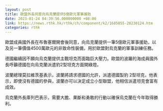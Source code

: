 ```yaml
---
layout: post
title: 歐盟外長同意向烏克蘭提供5億歐元軍事援助
date: 2023-01-24 04:39:56.000000000 +08:00
link: https://news.rthk.hk/rthk/ch/component/k2/1685055-20230124.htm
categories: rthk
---
```


歐盟成員國外長在布魯塞爾開會後同意，向烏克蘭提供一筆5億歐元軍事援助，以及另一筆價值4500萬歐元的非致命性裝備，用於歐盟對烏克蘭的軍事訓練任務。

德國繼續因不願向烏克蘭提供主戰坦克而面臨巨大壓力。歐盟的波羅的海成員國外長呼籲德國在向烏克蘭派遣豹2型坦克方面開綠燈。

波蘭總理莫拉維茨基表示，波蘭將請求德國的允許，派遣德國製豹 2型坦克，他表示，即使沒有德國的參與，波蘭亦可以決定成立小型聯盟，他相信派遣坦克會富有成效。

烏克蘭外長庫列巴表示，需要大膽、果斷和勇敢的行動以確保烏克蘭在今年取得勝利。
